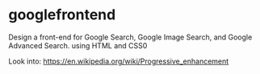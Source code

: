 # googlefrontend
Design a front-end for Google Search, Google Image Search, and Google Advanced Search.
using HTML and CSS0



Look into:
https://en.wikipedia.org/wiki/Progressive_enhancement
